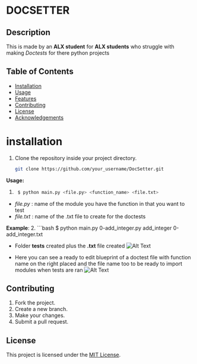 # DOCSETTER

## Description
This is made by an **ALX student** for **ALX students** who struggle with making *Doctests* for there python projects

## Table of Contents

- [Installation](#installation)
- [Usage](#usage)
- [Features](#features)
- [Contributing](#contributing)
- [License](#license)
- [Acknowledgements](#acknowledgements)


# installation

1. Clone the repository inside your project directory.
	```bash
	git clone https://github.com/your_username/DocSetter.git

**Usage:**
1. ```bash
	$ python main.py <file.py> <function_name> <file.txt>
- *file.py* : name of the module you have the function in that you want to test
- *file.txt* : name of the .txt file to create for the doctests

**Example**:
2. ```bash
	$ python main.py 0-add_integer.py add_integer 0-add_integer.txt

- Folder **tests** created plus the **.txt** file created
![Alt Text]("./images/tests_created.png")

- Here you can see a ready to edit blueprint of a doctest file with function name
	on the right placed and the file name too to be ready to import modules when tests are ran
![Alt Text]("./images/txt_file.png")


## Contributing

1. Fork the project.
2. Create a new branch.
3. Make your changes.
4. Submit a pull request.


## License

This project is licensed under the [MIT License](LICENSE).


<!-- ** IMPORTANT ** :
- If you need to add more tests just copy any part from (::) to the next (::) and past
it underneath your last test.

- Press and change the dots (...), type YOUR function requirement.
	(Make sure to fill all the ...)

- Error handling is at the end of the file.
	* Make sure to add (:) a colon after your Error name its a MOST.
	Example:
		Traceback (most recent call last):
		ValueError: <--- (if this colon is missing doctest will not process your code) -->